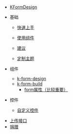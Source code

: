 * [KFormDesign](README)
- 基础
  * [快速上手](zh-cn/guide/start?id=快速上手)
  * [使用组件](zh-cn/guide/start?id=引入-k-form-design)
  * [建议](zh-cn/guide/start?id=使用建议)

  * [定制主题](zh-cn/guide/customize-theme)

- 组件
  * [k-form-design](zh-cn/components/design)
  * [k-form-build](zh-cn/components/build)
    * [form属性（比较重要）](zh-cn/components/form)

- 控件
  * [自定义控件](zh-cn/field/custom)

* [上传接口](zh-cn/config)
* [捐赠](zh-cn/donation)
